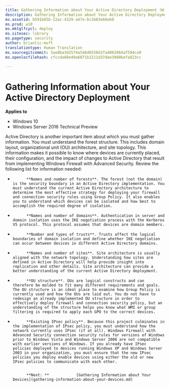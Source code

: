 ```yaml
---
title: Gathering Information about Your Active Directory Deployment (Windows 10)
description: Gathering Information about Your Active Directory Deployment
ms.assetid: b591b85b-12ac-4329-a47e-bc1b03e66eb0
ms.prod: w10
ms.mktglfcycl: deploy
ms.sitesec: library
ms.pagetype: security
author: brianlic-msft
translationtype: Human Translation
ms.sourcegitcommit: 5ae8ba3d2574a546d6558d1fa4082864af594ca9
ms.openlocfilehash: cfccda60e49a6071b2211d37dee3980befa823cc

---
```


# Gathering Information about Your Active Directory Deployment

**Applies to**
-   Windows 10
-   Windows Server 2016 Technical Preview

Active Directory is another important item about which you must gather information. You must understand the forest structure. This includes domain layout, organizational unit (OU) architecture, and site topology. This information makes it possible to know where devices are currently placed, their configuration, and the impact of changes to Active Directory that result from implementing Windows Firewall with Advanced Security. Review the following list for information needed:

-   
            **Names and number of forests**. The forest (not the domain) is the security boundary in an Active Directory implementation. You must understand the current Active Directory architecture to determine the most effective strategy for deploying your firewall and connection security rules using Group Policy. It also enables you to understand which devices can be isolated and how best to accomplish the required degree of isolation.

-   
            **Names and number of domains**. Authentication in server and domain isolation uses the IKE negotiation process with the Kerberos V5 protocol. This protocol assumes that devices are domain members.

-   
            **Number and types of trusts**. Trusts affect the logical boundaries of domain isolation and define whether IKE negotiation can occur between devices in different Active Directory domains.

-   
            **Names and number of sites**. Site architecture is usually aligned with the network topology. Understanding how sites are defined in Active Directory will help provide insight into replication and other details. Site architecture can provide a better understanding of the current Active Directory deployment.

-   
            **OU structure**. OUs are logical constructs and can therefore be molded to fit many different requirements and goals. The OU structure is an ideal place to examine how Group Policy is currently used and how the OUs are laid out. You do not have to redesign an already implemented OU structure in order to effectively deploy firewall and connection security policy, but an understanding of the structure helps you know what WMI or group filtering is required to apply each GPO to the correct devices.

-   
            **Existing IPsec policy**. Because this project culminates in the implementation of IPsec policy, you must understand how the network currently uses IPsec (if at all). Windows Firewall with Advanced Security connection security rules for versions of Windows prior to Windows Vista and Windows Server 2008 are not compatible with earlier versions of Windows. If you already have IPsec policies deployed to devices running Windows XP and Windows Server 2003 in your organization, you must ensure that the new IPsec policies you deploy enable devices using either the old or new IPsec policies to communicate with each other.


            **Next: **            [Gathering Information about Your Devices](gathering-information-about-your-devices.md)
          



<!--HONumber=Jun16_HO4-->


